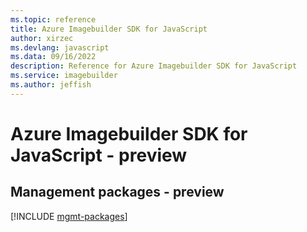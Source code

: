 ```yaml
---
ms.topic: reference
title: Azure Imagebuilder SDK for JavaScript
author: xirzec
ms.devlang: javascript
ms.data: 09/16/2022
description: Reference for Azure Imagebuilder SDK for JavaScript
ms.service: imagebuilder
ms.author: jeffish
---
```

# Azure Imagebuilder SDK for JavaScript - preview

## Management packages - preview
[!INCLUDE [mgmt-packages](imagebuilder-mgmt-index.md)]
